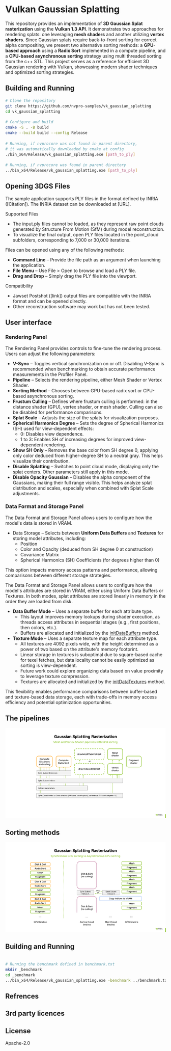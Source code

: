 # Vulkan Gaussian Splatting

This repository provides an implementation of **3D Gaussian Splat rasterization** using the **Vulkan 1.3 API**. It demonstrates two approaches for rendering splats: one leveraging **mesh shaders** and another utilizing **vertex shaders**. Since Gaussian splats require back-to-front sorting for correct alpha compositing, we present two alternative sorting methods: a **GPU-based approach** using a **Radix Sort** implemented in a compute pipeline, and a **CPU-based asynchronous sorting** strategy using multi threaded sorting from the c++ STL. This project serves as a reference for efficient 3D Gaussian rendering with Vulkan, showcasing modern shader techniques and optimized sorting strategies.

## Building and Running

``` sh
# Clone the repository
git clone https://github.com/nvpro-samples/vk_gaussian_splatting
cd vk_gaussian_splatting

# Configure and build
cmake -S . -B build
cmake --build build --config Release

# Running, if nvprocore was not found in parent directory, 
# it was automatically downloaded by cmake at config
./bin_x64/Release/vk_gaussian_splatting.exe [path_to_ply]

# Running, if nvprocore was found in parent directory
../bin_x64/Release/vk_gaussian_splatting.exe [path_to_ply]

```

## Opening 3DGS Files

The sample application supports PLY files in the format defined by INRIA ([Citation]). The INRIA dataset can be downloaded at [URL].

Supported Files
*	The input.ply files cannot be loaded, as they represent raw point clouds generated by Structure From Motion (SfM) during model reconstruction.
*	To visualize the final output, open PLY files located in the point_cloud subfolders, corresponding to 7,000 or 30,000 iterations.

Files can be opened using any of the following methods:
*	**Command Line** – Provide the file path as an argument when launching the application.
*	**File Menu** – Use File > Open to browse and load a PLY file.
*	**Drag and Drop** – Simply drag the PLY file into the viewport.

Compatibility
*	Jawset Postshot ([link]) output files are compatible with the INRIA format and can be opened directly.
*	Other reconstruction software may work but has not been tested.

## User interface

### Rendering Panel

The Rendering Panel provides controls to fine-tune the rendering process. Users can adjust the following parameters:
*	**V-Sync** – Toggles vertical synchronization on or off. Disabling V-Sync is recommended when benchmarking to obtain accurate performance measurements in the Profiler Panel.
*	**Pipeline** – Selects the rendering pipeline, either Mesh Shader or Vertex Shader.
*	**Sorting Method** – Chooses between GPU-based radix sort or CPU-based asynchronous sorting.
*	**Frustum Culling** – Defines where frustum culling is performed: in the distance shader (GPU), vertex shader, or mesh shader. Culling can also be disabled for performance comparisons.
*	**Splat Scale** – Adjusts the size of the splats for visualization purposes.
*	**Spherical Harmonics Degree** – Sets the degree of Spherical Harmonics (SH) used for view-dependent effects:
    *	0: Disables view dependence.
    *	1 to 3: Enables SH of increasing degrees for improved view-dependent rendering.
*	**Show SH Only** – Removes the base color from SH degree 0, applying only color deduced from higher-degree SH to a neutral gray. This helps visualize their contribution.
*	**Disable Splatting** – Switches to point cloud mode, displaying only the splat centers. Other parameters still apply in this mode.
*	**Disable Opacity Gaussian** – Disables the alpha component of the Gaussians, making their full range visible. This helps analyze splat distribution and scales, especially when combined with Splat Scale adjustments.

### Data Format and Storage Panel

The Data Format and Storage Panel allows users to configure how the model's data is stored in VRAM.
*	Data Storage – Selects between **Uniform Data Buffers** and **Textures** for storing model attributes, including:
    *	Position
    *	Color and Opacity (deduced from SH degree 0 at construction)
    *	Covariance Matrix
    *	Spherical Harmonics (SH) Coefficients (for degrees higher than 0)

This option impacts memory access patterns and performance, allowing comparisons between different storage strategies.

The Data Format and Storage Panel allows users to configure how the model's attributes are stored in VRAM, either using Uniform Data Buffers or Textures. In both modes, splat attributes are stored linearly in memory in the order they are loaded from disk.
*	**Data Buffer Mode** – Uses a separate buffer for each attribute type.
    *	This layout improves memory lookups during shader execution, as threads access attributes in sequential stages (e.g., first positions, then colors, etc.).
    *  	Buffers are allocated and initialized by the [initDataBuffers](src/gaussian_splatting.cpp#L809) method.
*	**Texture Mode** – Uses a separate texture map for each attribute type.
    *	All textures are 4092 pixels wide, with the height determined as a power of two based on the attribute's memory footprint.
    *	Linear storage in textures is suboptimal due to square-based cache for texel fetches, but data locality cannot be easily optimized as sorting is view-dependent.
    *	Future work could explore organizing data based on value proximity to leverage texture compression.
    *   Textures are allocated and initialized by the [initDataTextures](src/gaussian_splatting.cpp#L1110) method.

This flexibility enables performance comparisons between buffer-based and texture-based data storage, each with trade-offs in memory access efficiency and potential optimization opportunities.


## The pipelines

![image showing gaussian splatting rasterization pipelines](doc/pipelines.png)

## Sorting methods

![image showing gaussian splatting sorting methods](doc/sorting.png)


## Building and Running

``` sh

# Running the benchmark defined in benchmark.txt 
mkdir _benchmark
cd _benchmark
../bin_x64/Release/vk_gaussian_splatting.exe -benchmark ../benchmark.txt <path_to_3dgs_dataset>/bicycle/point_cloud/iteration_30000/point_cloud.ply

```

## Refrences

## 3rd party licences

## License
Apache-2.0

